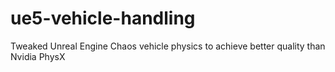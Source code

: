 # ue5-vehicle-handling
Tweaked Unreal Engine Chaos vehicle physics to achieve better quality than Nvidia PhysX
